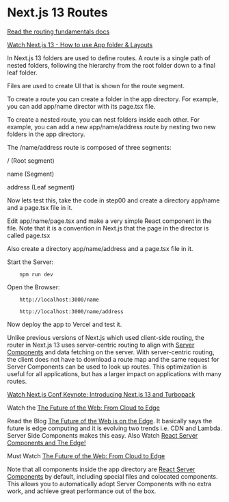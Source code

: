 # Next.js 13 Routes

[Read the routing fundamentals docs](https://beta.nextjs.org/docs/routing/fundamentals)

[Watch Next.js 13 - How to use App folder & Layouts](https://www.youtube.com/watch?v=xXwxEudjiAY)

In Next.js 13 folders are used to define routes. A route is a single path of nested folders, following the hierarchy from the root folder down to a final leaf folder.

Files are used to create UI that is shown for the route segment.

To create a route you can create a folder in the app directory. For example, you can add app/name director with its page.tsx file.

To create a nested route, you can nest folders inside each other. For example, you can add a new app/name/address route by nesting two new folders in the app directory.

The /name/address route is composed of three segments:

/ (Root segment)

name (Segment)

address (Leaf segment)


Now lets test this, take the code in step00 and create a directory app/name and a page.tsx file in it. 

Edit app/name/page.tsx and make a very simple React component in the file. Note that it is a convention in Next.js that the page in the director is called page.tsx

Also create a directory app/name/address and a page.tsx file in it. 

Start the Server:

        npm run dev

Open the Browser:

        http://localhost:3000/name

        http://localhost:3000/name/address

Now deploy the app to Vercel and test it. 

Unlike previous versions of Next.js which used client-side routing, the router in Next.js 13 uses server-centric routing to align with [Server Components](https://beta.nextjs.org/docs/rendering/server-and-client-components) and data fetching on the server. With server-centric routing, the client does not have to download a route map and the same request for Server Components can be used to look up routes. This optimization is useful for all applications, but has a larger impact on applications with many routes.

[Watch Next.js Conf Keynote: Introducing Next.js 13 and Turbopack](https://www.youtube.com/watch?v=NiknNI_0J48)

Watch the [The Future of the Web: From Cloud to Edge](https://www.youtube.com/watch?v=HlXLVb3QCvQ)

<bold>Read the Blog [The Future of the Web is on the Edge](https://deno.com/blog/the-future-of-web-is-on-the-edge). It basically says the future is edge computing and it is evolving two trends i.e. CDN and Lambda. Server Side Components makes this easy. Also Watch [React Server Components and The Edge!](https://www.youtube.com/watch?v=qBvVQz-_U94)</bold>

Must Watch [The Future of the Web: From Cloud to Edge](https://www.youtube.com/watch?v=HlXLVb3QCvQ)

Note that all components inside the app directory are [React Server Components](https://www.plasmic.app/blog/how-react-server-components-work) by default, including special files and colocated components. This allows you to automatically adopt Server Components with no extra work, and achieve great performance out of the box.





